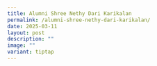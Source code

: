 ```yaml
---
title: Alumni Shree Nethy Dari Karikalan
permalink: /alumni-shree-nethy-dari-karikalan/
date: 2025-03-11
layout: post
description: ""
image: ""
variant: tiptap
---
```


